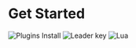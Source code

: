 # Get Started

<img alt="Plugins Install" href="">
<img alt="Leader key" href="https://img.shields.io/badge/Leader%20key%20-%20%E2%8C%A8%EF%B8%8F%E2%80%8B%20'%2C'%20-%20grey?style=for-the-badge&logo=Neovim&logoColor=white&label=Leader%20Key&labelColor=brightgreen">
<img alt="Lua" href="https://img.shields.io/badge/Plugin%20management%20-%20%F0%9F%92%A4%20Lazy.nvim%20-%20grey?style=for-the-badge&logo=Neovim&logoColor=white&label=Plugin%20Managent&labelColor=brightgreen">

